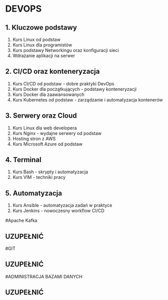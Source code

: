 # DEVOPS
## 1. Kluczowe podstawy

1. Kurs Linux od podstaw
2. Kurs Linux dla programistów
3. Kurs podstawy Networkingu oraz konfiguracji sieci
4. Wdrażanie aplikacji na serwer

## 2. CI/CD oraz konteneryzacja

1. Kurs CI/CD od podstaw - dobre praktyki DevOps
2. Kurs Docker dla początkujących - podstawy konteneryzacji
3. Kurs Docker dla zaawansowanych
4. Kurs Kubernetes od podstaw - zarządzanie i automatyzacja kontenerów

## 3. Serwery oraz Cloud

1. Kurs Linux dla web developera
2. Kurs Nginx - wydajne serwery od podstaw
3. Hosting stron z AWS
4. Kurs Microsoft Azure od podstaw

## 4. Terminal

1. Kurs Bash - skrypty i automatyzacja
2. Kurs VIM - techniki pracy

## 5. Automatyzacja

1. Kurs Ansible - automatyzacja zadań w praktyce
2. Kurs Jenkins - nowoczesny workflow CI/CD

#Apache Kafka
## UZUPEŁNIĆ

#GIT
## UZUPEŁNIĆ

#ADMINISTRACJA BAZAMI DANYCH
## UZUPEŁNIĆ
